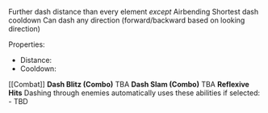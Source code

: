Further dash distance than every element *except* Airbending
Shortest dash cooldown
Can dash any direction (forward/backward based on looking direction)

Properties:
- Distance:
- Cooldown:

[[Combat]]
	**Dash Blitz (Combo)**
	TBA
	**Dash Slam (Combo)**
	TBA
	**Reflexive Hits**
	Dashing through enemies automatically uses these abilities if selected:
	- TBD